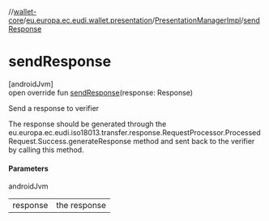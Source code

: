 //[wallet-core](../../../index.md)/[eu.europa.ec.eudi.wallet.presentation](../index.md)/[PresentationManagerImpl](index.md)/[sendResponse](send-response.md)

# sendResponse

[androidJvm]\
open override fun [sendResponse](send-response.md)(response: Response)

Send a response to verifier

The response should be generated through the eu.europa.ec.eudi.iso18013.transfer.response.RequestProcessor.ProcessedRequest.Success.generateResponse method and sent back to the verifier by calling this method.

#### Parameters

androidJvm

| | |
|---|---|
| response | the response |
